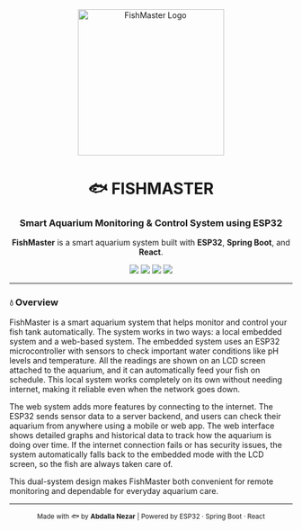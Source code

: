 <div align="center">

  <img src="https://github.com/user-attachments/assets/48d73cbd-8878-49fd-a7e6-4adea17c9ac6" alt="FishMaster Logo" width="260"/>

  <h1>🐟 FISHMASTER</h1>
  <h3>Smart Aquarium Monitoring & Control System using ESP32</h3>

  <p>
    <strong>FishMaster</strong> is a smart aquarium system built with <strong>ESP32</strong>, <strong>Spring Boot</strong>, and <strong>React</strong>.
  </p>

  <p>
    <img src="https://img.shields.io/badge/ESP32-Microcontroller-blue?logo=espressif&logoColor=white" />
    <img src="https://img.shields.io/badge/Spring%20Boot-Backend-brightgreen?logo=springboot&logoColor=white" />
    <img src="https://img.shields.io/badge/React-Frontend-61DAFB?logo=react&logoColor=white" />
    <img src="https://img.shields.io/badge/IoT-Project-orange?logo=icloud&logoColor=white" />
  </p>

</div>

---

### 💧 Overview
FishMaster is a smart aquarium system that helps monitor and control your fish tank automatically. The system works in two ways: a local embedded system and a web-based system. The embedded system uses an ESP32 microcontroller with sensors to check important water conditions like pH levels and temperature. All the readings are shown on an LCD screen attached to the aquarium, and it can automatically feed your fish on schedule. This local system works completely on its own without needing internet, making it reliable even when the network goes down.

The web system adds more features by connecting to the internet. The ESP32 sends sensor data to a server backend, and users can check their aquarium from anywhere using a mobile or web app. The web interface shows detailed graphs and historical data to track how the aquarium is doing over time. If the internet connection fails or has security issues, the system automatically falls back to the embedded mode with the LCD screen, so the fish are always taken care of.


This dual-system design makes FishMaster both convenient for remote monitoring and dependable for everyday aquarium care.


---

<div align="center">
  <sub>Made with 🐟 by <strong>Abdalla Nezar</strong> | Powered by ESP32 · Spring Boot · React</sub>
</div>
